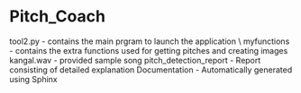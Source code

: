 # Pitch_Coach

tool2.py - contains the main prgram to launch the application \\
myfunctions - contains the extra functions used for getting pitches and creating images
kangal.wav - provided sample song 
pitch_detection_report - Report consisting of detailed explanation
Documentation - Automatically generated using Sphinx
